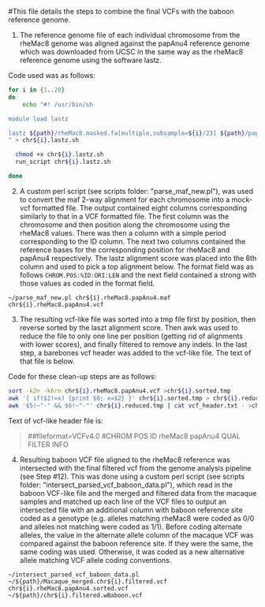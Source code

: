 #This file details the steps to combine the final VCFs with the baboon reference genome.

1. The reference genome file of each individual chromosome from the rheMac8 genome was aligned against the papAnu4 reference genome which was downloaded from UCSC in the same way as the rheMac8 reference genome using the software lastz.

Code used was as follows:

```sh
for i in {1..20}  
do
    echo "#! /usr/bin/sh

module load lastz

lastz ${path}/rheMac8.masked.fa[multiple,subsample=${i}/23] ${path}/papAnu4_subset.fa.masked --identity=75 --notransition --step=10 --gapped --chain --gfextend --format=maf+ >chr${i}.rheMac8.papAnu4.maf
" > chr${i}.lastz.sh

  chmod +x chr${i}.lastz.sh
  run_script chr${i}.lastz.sh                                                                                                                  

done
```

2. A custom perl script (see scripts folder: "parse_maf_new.pl"), was used to convert the maf 2-way alignment for each chromosome into a mock-vcf formatted file. The output contained eight columns corresponding similarly to that in a VCF formatted file. The first column was the chromosome and then position along the chromosome using the rheMac8 values. There was then a column with a simple period corresponding to the ID column. The next two columns contained the reference bases for the corresponding position for rheMac8 and papAnu4 respectively. The lastz alignment score was placed into the 6th column and used to pick a top alignment below. The format field was as follows `CHROM.POS:%ID:ORI:LEN` and the next field contained a strong with those values as coded in the format field.

`~/parse_maf_new.pl chr${i}.rheMac8.papAnu4.maf chr${i}.rheMac8.papAnu4.vcf`

3. The resulting vcf-like file was sorted into a tmp file first by position, then reverse sorted by the laszt alignment score. Then awk was used to reduce the file to only one line per position (getting rid of alignments with lower scores), and finally filtered to remove any indels. In the last step, a barebones vcf header was added to the vcf-like file. The text of that file is below.

Code for these clean-up steps are as follows:
```sh
sort -k2n -k6rn chr${i}.rheMac8.papAnu4.vcf >chr${i}.sorted.tmp
awk '{ if($2!=x) {print $0; x=$2} }' chr${i}.sorted.tmp > chr${i}.reduced.tmp
awk '$5!~"-" && $6!~"-"' chr${i}.reduced.tmp | cat vcf_header.txt - >chr${i}.rheMac8.papAnu4.sorted.vcf
```

Text of vcf-like header file is:

>##fileformat=VCFv4.0
>#CHROM  POS     ID      rheMac8 papAnu4 QUAL    FILTER  INFO

4. Resulting baboon VCF file aligned to the rheMac8 reference was intersected with the final filtered vcf from the genome analysis pipeline (see Step #12). This was done using a custom perl script (see scripts folder: "intersect_parsed_vcf_baboon_data.pl"), which read in the baboon VCF-like file and the merged and filtered data from the macaque samples and matched up each line of the VCF files to output an intersected file with an additional column with baboon reference site coded as a genotype (e.g. alleles matching rheMac8 were coded as 0/0 and alleles not matching were coded as 1/1). Before coding alternate alleles, the value in the alternate allele column of the macaque VCF was compared against the baboon reference site. If they were the same, the same coding was used. Otherwise, it was coded as a new alternative allele matching VCF allele coding conventions.

`~/intersect_parsed_vcf_baboon_data.pl ~/${path}/Macaque_merged.chr${i}.filtered.vcf chr${i}.rheMac8.papAnu4.sorted.vcf ~/${path}/chr${i}.filtered.wBaboon.vcf`





